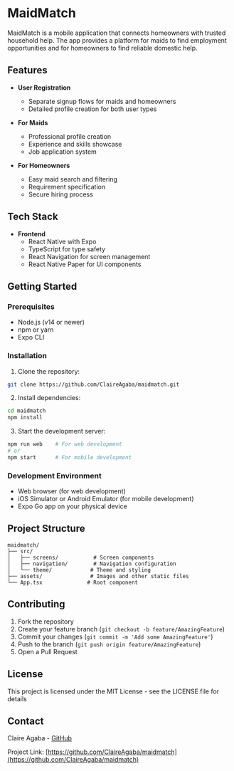 # MaidMatch

MaidMatch is a mobile application that connects homeowners with trusted household help. The app provides a platform for maids to find employment opportunities and for homeowners to find reliable domestic help.

## Features

- **User Registration**
  - Separate signup flows for maids and homeowners
  - Detailed profile creation for both user types

- **For Maids**
  - Professional profile creation
  - Experience and skills showcase
  - Job application system

- **For Homeowners**
  - Easy maid search and filtering
  - Requirement specification
  - Secure hiring process

## Tech Stack

- **Frontend**
  - React Native with Expo
  - TypeScript for type safety
  - React Navigation for screen management
  - React Native Paper for UI components

## Getting Started

### Prerequisites

- Node.js (v14 or newer)
- npm or yarn
- Expo CLI

### Installation

1. Clone the repository:
```bash
git clone https://github.com/ClaireAgaba/maidmatch.git
```

2. Install dependencies:
```bash
cd maidmatch
npm install
```

3. Start the development server:
```bash
npm run web    # For web development
# or
npm start      # For mobile development
```

### Development Environment

- Web browser (for web development)
- iOS Simulator or Android Emulator (for mobile development)
- Expo Go app on your physical device

## Project Structure

```
maidmatch/
├── src/
│   ├── screens/           # Screen components
│   ├── navigation/        # Navigation configuration
│   └── theme/            # Theme and styling
├── assets/               # Images and other static files
└── App.tsx              # Root component
```

## Contributing

1. Fork the repository
2. Create your feature branch (`git checkout -b feature/AmazingFeature`)
3. Commit your changes (`git commit -m 'Add some AmazingFeature'`)
4. Push to the branch (`git push origin feature/AmazingFeature`)
5. Open a Pull Request

## License

This project is licensed under the MIT License - see the LICENSE file for details

## Contact

Claire Agaba - [GitHub](https://github.com/ClaireAgaba)

Project Link: [https://github.com/ClaireAgaba/maidmatch](https://github.com/ClaireAgaba/maidmatch)

